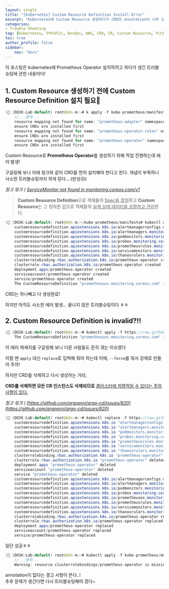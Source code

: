 ```yaml
---
layout: single
title: "[Kubernetes] Custom Resource Definition Install Error"
excerpt: "Kubernetes에 Custom Resource 생성하다가 CRD의 annotation이 너무 길어서 CRD가 생성되지 않는 에러 해결"
categories:
- Trouble Shooting
tag: [Kubernetes, 쿠버네티스, DevOps, AWS, CRD, CR, Custom Resource, 커스텀 리소스, 프로메테우스, Prometheus Operator]
toc: true
author_profile: false
sidebar:
    nav: "docs"
---
```

  
이 포스팅은 kubernetes에 Prometheus Operator 설치하려고 하다가 생긴 트러블 슈팅에 관한 내용이다!  
  
## 1. Custom Resource 생성하기 전에 Custom Resource Definition 설치 필요🌟

```java
(🍉 |DOIK-Lab:default) root@k8s-m:~# k apply -f kube-prometheus/manifests/
	//...중략...
	resource mapping not found for name: "prometheus-adapter" namespace: "monitoring" from "kube-prometheus/manifests/prometheusAdapter-serviceMonitor.yaml": no matches for kind "ServiceMonitor" in version "monitoring.coreos.com/v1"
	ensure CRDs are installed first
	resource mapping not found for name: "prometheus-operator-rules" namespace: "monitoring" from "kube-prometheus/manifests/prometheusOperator-prometheusRule.yaml": no matches for kind "PrometheusRule" in version "monitoring.coreos.com/v1"
	ensure CRDs are installed first
	resource mapping not found for name: "prometheus-operator" namespace: "monitoring" from "kube-prometheus/manifests/prometheusOperator-serviceMonitor.yaml": no matches for kind "ServiceMonitor" in version "monitoring.coreos.com/v1"
	ensure CRDs are installed first
```

Custom Resource로 **Prometheus Operator**를 생성하기 위해 작업 진행하는데 에러 발생!

구글링해 보니 아래 링크와 같이 CRD를 먼저 설치해야 한다고 한다. 개념이 부족하니 사소한 트러블슈팅까지 하게 된다….(반성😥)  
  
*참고 링크 ) [ServiceMonitor not found in monitoring.coreos.com/v1](https://stackoverflow.com/questions/51095556/servicemonitor-not-found-in-monitoring-coreos-com-v1)*  
  
> **Custom Resource Definition**으로 객체들의 <u>Spec을 정의</u>하고 **Custom Resource**는 그 정의한 값으로 객체들의 <u>실제 상태 데이터를 조합하고 관리</u>한다. 


```java
(🍉 |DOIK-Lab:default) root@k8s-m:~/kube-prometheus/manifests# kubectl apply -f https://raw.githubusercontent.com/prometheus-operator/prometheus-operator/main/bundle.yaml
	customresourcedefinition.apiextensions.k8s.io/alertmanagerconfigs.monitoring.coreos.com created
	customresourcedefinition.apiextensions.k8s.io/alertmanagers.monitoring.coreos.com created
	customresourcedefinition.apiextensions.k8s.io/podmonitors.monitoring.coreos.com created
	customresourcedefinition.apiextensions.k8s.io/probes.monitoring.coreos.com created
	customresourcedefinition.apiextensions.k8s.io/prometheusrules.monitoring.coreos.com created
	customresourcedefinition.apiextensions.k8s.io/servicemonitors.monitoring.coreos.com created
	customresourcedefinition.apiextensions.k8s.io/thanosrulers.monitoring.coreos.com created
	clusterrolebinding.rbac.authorization.k8s.io/prometheus-operator created
	clusterrole.rbac.authorization.k8s.io/prometheus-operator created
	deployment.apps/prometheus-operator created
	serviceaccount/prometheus-operator created
	service/prometheus-operator created
	The CustomResourceDefinition "prometheuses.monitoring.coreos.com" is invalid: metadata.annotations: Too long: must have at most 262144 bytes
```
  
CRD는 하나빼고 다 생성완료!  
  
하지만 아직도 사소한 에러 발생…
끝나지 않은 트러블슈팅이다 ㅎㅎ

## 2. Custom Resource Definition is invalid?!!

```java
(🍉 |DOIK-Lab:default) root@k8s-m:~# kubectl apply -f https://raw.githubusercontent.com/prometheus-operator/prometheus-operator/main/bundle.yaml
	The CustomResourceDefinition "prometheuses.monitoring.coreos.com" is invalid: metadata.annotations: Too long: must have at most 262144 bytes
```

이 에러 메세지를 구글링해 보니 다른 사람들도 흔히 겪는 이슈였다

이럴 땐 `apply` 대신 `replace`로 입력해 줘야 하는데 이때, `--force`를 줘서 강제로 만들어 주자!

하지만 CRD를 삭제하고 다시 생성하는 거라,  

**CRD를 삭제하면 모든 CR 인스턴스도 삭제되므로** <u>클러스터에 치명적일 수 있다는 주의 사항이 있다.</u>

*참고 링크 ) [https://github.com/argoproj/argo-cd/issues/820](https://github.com/argoproj/argo-cd/issues/820)*


```java
(🍉 |DOIK-Lab:default) root@k8s-m:~# kubectl replace -f https://raw.githubusercontent.com/prometheus-operator/prometheus-operator/main/bundle.yaml --force
	customresourcedefinition.apiextensions.k8s.io "alertmanagerconfigs.monitoring.coreos.com" deleted
	customresourcedefinition.apiextensions.k8s.io "alertmanagers.monitoring.coreos.com" deleted
	customresourcedefinition.apiextensions.k8s.io "podmonitors.monitoring.coreos.com" deleted
	customresourcedefinition.apiextensions.k8s.io "probes.monitoring.coreos.com" deleted
	customresourcedefinition.apiextensions.k8s.io "prometheusrules.monitoring.coreos.com" deleted
	customresourcedefinition.apiextensions.k8s.io "servicemonitors.monitoring.coreos.com" deleted
	customresourcedefinition.apiextensions.k8s.io "thanosrulers.monitoring.coreos.com" deleted
	clusterrolebinding.rbac.authorization.k8s.io "prometheus-operator" deleted
	clusterrole.rbac.authorization.k8s.io "prometheus-operator" deleted
	deployment.apps "prometheus-operator" deleted
	serviceaccount "prometheus-operator" deleted
	service "prometheus-operator" deleted
	customresourcedefinition.apiextensions.k8s.io/alertmanagerconfigs.monitoring.coreos.com replaced
	customresourcedefinition.apiextensions.k8s.io/alertmanagers.monitoring.coreos.com replaced
	customresourcedefinition.apiextensions.k8s.io/podmonitors.monitoring.coreos.com replaced
	customresourcedefinition.apiextensions.k8s.io/probes.monitoring.coreos.com replaced
	customresourcedefinition.apiextensions.k8s.io/prometheuses.monitoring.coreos.com replaced
	customresourcedefinition.apiextensions.k8s.io/prometheusrules.monitoring.coreos.com replaced
	customresourcedefinition.apiextensions.k8s.io/servicemonitors.monitoring.coreos.com replaced
	customresourcedefinition.apiextensions.k8s.io/thanosrulers.monitoring.coreos.com replaced
	clusterrolebinding.rbac.authorization.k8s.io/prometheus-operator replaced
	clusterrole.rbac.authorization.k8s.io/prometheus-operator replaced
	deployment.apps/prometheus-operator replaced
	serviceaccount/prometheus-operator replaced
	service/prometheus-operator replaced
```

일단 성공ㅎㅎ

```java
(🍉 |DOIK-Lab:default) root@k8s-m:~# kubectl apply -f kube-prometheus/manifests/
	//...중략...
	Warning: resource clusterrolebindings/prometheus-operator is missing the kubectl.kubernetes.io/last-applied-configuration annotation which is required by kubectl apply. kubectl apply should only be used on resources created declaratively by either kubectl create --save-config or kubectl apply. The missing annotation will be patched automatically.
```

annotation이 없다는 경고 사항이 뜬다..!  
추후 문제가 생긴다면 다시 트러블슈팅해야 겠다~